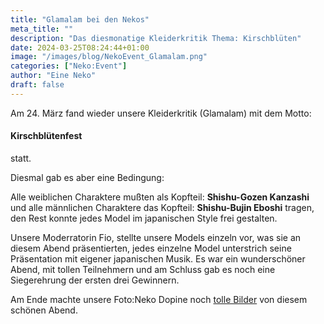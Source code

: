 ```yaml
---
title: "Glamalam bei den Nekos"
meta_title: ""
description: "Das diesmonatige Kleiderkritik Thema: Kirschblüten"
date: 2024-03-25T08:24:44+01:00
image: "/images/blog/NekoEvent_Glamalam.png"
categories: ["Neko:Event"]
author: "Eine Neko"
draft: false
---
```


Am 24. März fand wieder unsere Kleiderkritik (Glamalam) mit dem Motto:

#### Kirschblütenfest

statt.

Diesmal gab es aber eine Bedingung: 

Alle weiblichen Charaktere mußten als Kopfteil: **Shishu-Gozen Kanzashi** und alle männlichen Charaktere das Kopfteil: **Shishu-Bujin Eboshi** tragen, den Rest konnte jedes Model im japanischen Style frei gestalten.

Unsere Moderratorin Fio, stellte unsere Models einzeln vor, was sie an diesem Abend präsentierten, jedes einzelne Model unterstrich seine Präsentation mit eigener japanischen Musik.
Es war ein wunderschöner Abend, mit tollen Teilnehmern und am Schluss gab es noch eine Siegerehrung der ersten drei Gewinnern.

Am Ende machte unsere Foto:Neko Dopine noch [tolle Bilder](https://img.electronicping.net/album/Kleiderkritik%3A-Kirschblütenfest.JnI) von diesem schönen Abend.